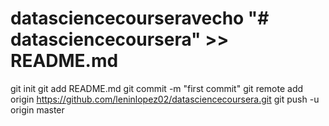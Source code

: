 # datasciencecourseravecho "# datasciencecoursera" >> README.md
git init
git add README.md
git commit -m "first commit"
git remote add origin https://github.com/leninlopez02/datasciencecoursera.git
git push -u origin master
